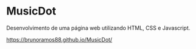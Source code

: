 # MusicDot

Desenvolvimento de uma página web utilizando HTML, CSS e Javascript.

https://brunoramos88.github.io/MusicDot/
